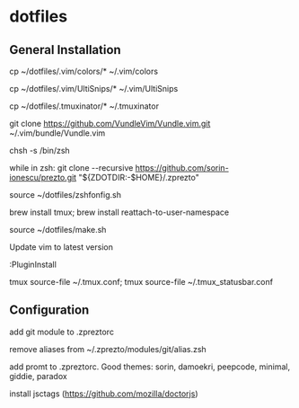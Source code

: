 # dotfiles

## General Installation

cp ~/dotfiles/.vim/colors/* ~/.vim/colors

cp ~/dotfiles/.vim/UltiSnips/* ~/.vim/UltiSnips

cp ~/dotfiles/.tmuxinator/* ~/.tmuxinator

git clone https://github.com/VundleVim/Vundle.vim.git ~/.vim/bundle/Vundle.vim

chsh -s /bin/zsh

while in zsh:
git clone --recursive https://github.com/sorin-ionescu/prezto.git "${ZDOTDIR:-$HOME}/.zprezto"

source ~/dotfiles/zshfonfig.sh

brew install tmux; brew install reattach-to-user-namespace

source ~/dotfiles/make.sh

Update vim to latest version

:PluginInstall

tmux source-file ~/.tmux.conf; tmux source-file ~/.tmux_statusbar.conf

## Configuration

add git module to .zpreztorc

remove aliases from ~/.zprezto/modules/git/alias.zsh

add promt to .zpreztorc. Good themes: sorin, damoekri, peepcode, minimal, giddie, paradox

install jsctags (https://github.com/mozilla/doctorjs)
